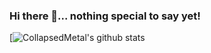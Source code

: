 ### Hi there 👋... nothing special to say yet!

[![CollapsedMetal's github stats](https://github-readme-stats.vercel.app/api?username=CollapsedMetal&count_private=true&show_icons=true&theme=gotham)
